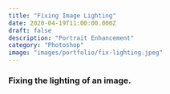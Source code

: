 ```yaml
---
title: "Fixing Image Lighting"
date: 2020-04-19T11:00:00.000Z
draft: false
description: "Portrait Enhancement"
category: "Photoshop"
image: "images/portfolio/fix-lighting.jpeg"
---
```


### Fixing the lighting of an image.
